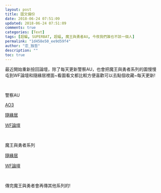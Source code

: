 ```yaml
---
layout: post
title: 圖文備份
date: 2018-06-24 07:51:09
updated: 2018-06-24 07:51:09
comments: true
categories: [Text]
tags: [超蝙, SUPERBAT, 超蝠, 魔王與勇者AU, 今夜我們誰也不該一個人]
permalink: "1d458e50_ee9d59f4"
author: "恋_独哲"
description: ""
toc: true
---
```


<p>最近開始重新撿回論壇，除了每天更新警察AU，也會把魔王與勇者系列的圖慢慢屯到WF論壇和隨緣居裡面~看圖看文都比較方便喜歡可以去點個收藏~每天更新!</p> 
<p><br /></p> 
<p>警察AU</p> 
<p><a target="_blank" rel="nofollow" href="https://archiveofourown.org/works/14870792/chapters/34432313"  >AO3</a></p> 
<p><a target="_blank" rel="nofollow" href="http://www.mtslash.net/thread-258985-1-1.html"  >隨緣居</a></p> 
<p><a target="_blank" rel="nofollow" href="http://wfbat.net/forum.php?mod=viewthread&amp;tid=2345&amp;page=2#lastpost"  >WF論壇</a></p> 
<p><br /></p> 
<p>魔王與勇者系列</p> 
<p><a target="_blank" rel="nofollow" href="http://www.mtslash.net/thread-259453-1-1.html"  >隨緣居</a></p> 
<p><a target="_blank" rel="nofollow" href="http://wfbat.net/forum.php?mod=viewthread&amp;tid=2848&amp;extra=page%3D1"  >WF論壇</a></p> 
<p><br /></p> 
<p>傳完魔王與勇者會再傳其他系列的!</p>